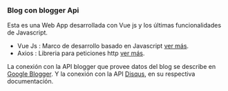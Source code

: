 ### Blog con blogger Api

Esta es una Web App desarrollada con Vue js y los últimas funcionalidades de Javascript.

- Vue Js : Marco de desarrollo basado en Javascript [ver más](https://v3.vuejs.org/).
- Axios : Libreria para peticiones http [ver más](https://github.com/axios/axios).

La conexión con la API blogger que provee datos del blog se describe en [Google Blogger](https://developers.google.com/blogger). Y la conexión con la API [Disqus](https://disqus.com/api/docs/), en su respectiva documentación.